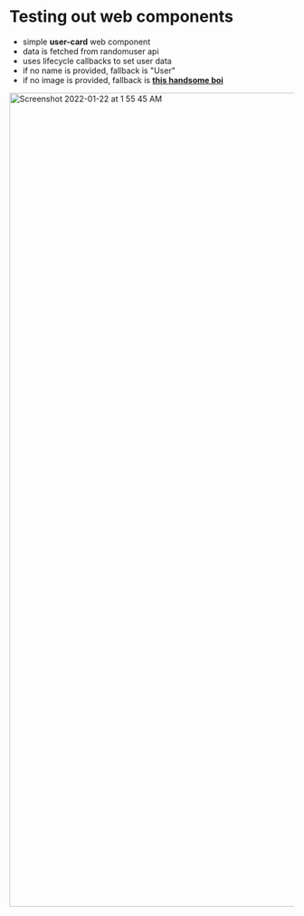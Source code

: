 # Testing out web components

- simple **user-card** web component 
- data is fetched from randomuser api
- uses lifecycle callbacks to set user data
- if no name is provided, fallback is "User"
- if no image is provided, fallback is **[this handsome boi](https://randomuser.me/api/portraits/lego/0.jpg)**

<img width="1440" alt="Screenshot 2022-01-22 at 1 55 45 AM" src="https://user-images.githubusercontent.com/37222497/150595539-5a3649c5-2779-4030-8666-bc9d5d0d5d54.png">

